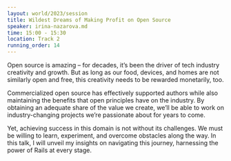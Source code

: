 ```yaml
---
layout: world/2023/session
title: Wildest Dreams of Making Profit on Open Source
speaker: irina-nazarova.md
time: 15:00 - 15:30
location: Track 2
running_order: 14
---
```


Open source is amazing – for decades, it’s been the driver of tech industry creativity and growth. But as long as our food, devices, and homes are not similarly open and free, this creativity needs to be rewarded monetarily, too.

Commercialized open source has effectively supported authors while also maintaining the benefits that open principles have on the industry. By obtaining an adequate share of the value we create, we’ll be able to work on industry-changing projects we’re passionate about for years to come.

Yet, achieving success in this domain is not without its challenges. We must be willing to learn, experiment, and overcome obstacles along the way. In this talk, I will unveil my insights on navigating this journey, harnessing the power of Rails at every stage.
